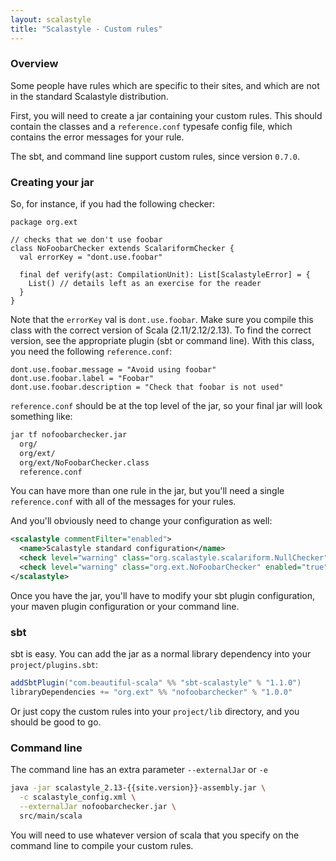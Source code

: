 ```yaml
---
layout: scalastyle
title: "Scalastyle - Custom rules"
---
```


### Overview

Some people have rules which are specific to their sites, and which are not in
the standard Scalastyle distribution.

First, you will need to create a jar containing your custom rules. This should
contain the classes and a `reference.conf` typesafe config file, which contains
the error messages for your rule.

The sbt, and command line support custom rules, since version `0.7.0`.

### Creating your jar

So, for instance, if you had the following checker:

    package org.ext

    // checks that we don't use foobar
    class NoFoobarChecker extends ScalariformChecker {
      val errorKey = "dont.use.foobar"

      final def verify(ast: CompilationUnit): List[ScalastyleError] = {
        List() // details left as an exercise for the reader
      }
    }

Note that the `errorKey` val is `dont.use.foobar`. Make sure you compile this
class with the correct version of Scala (2.11/2.12/2.13). To find the correct
version, see the appropriate plugin (sbt or command line). With this class, you
need the following `reference.conf`:

    dont.use.foobar.message = "Avoid using foobar"
    dont.use.foobar.label = "Foobar"
    dont.use.foobar.description = "Check that foobar is not used"

`reference.conf` should be at the top level of the jar, so your final jar will
look something like:

```bash
jar tf nofoobarchecker.jar
  org/
  org/ext/
  org/ext/NoFoobarChecker.class
  reference.conf
```

You can have more than one rule in the jar, but you'll need a single
`reference.conf` with all of the messages for your rules.

And you'll obviously need to change your configuration as well:

```xml
<scalastyle commentFilter="enabled">
  <name>Scalastyle standard configuration</name>
  <check level="warning" class="org.scalastyle.scalariform.NullChecker" enabled="true"></check>
  <check level="warning" class="org.ext.NoFoobarChecker" enabled="true"></check>
</scalastyle>
```

Once you have the jar, you'll have to modify your sbt plugin configuration, your
maven plugin configuration or your command line.

### sbt

sbt is easy. You can add the jar as a normal library dependency into your
`project/plugins.sbt`:

```scala
addSbtPlugin("com.beautiful-scala" %% "sbt-scalastyle" % "1.1.0")
libraryDependencies += "org.ext" %% "nofoobarchecker" % "1.0.0"
```

Or just copy the custom rules into your `project/lib` directory, and you should
be good to go.

### Command line

The command line has an extra parameter `--externalJar` or `-e`

```bash
java -jar scalastyle_2.13-{{site.version}}-assembly.jar \
  -c scalastyle_config.xml \
  --externalJar nofoobarchecker.jar \
  src/main/scala
```

You will need to use whatever version of scala that you specify on the command
line to compile your custom rules.
